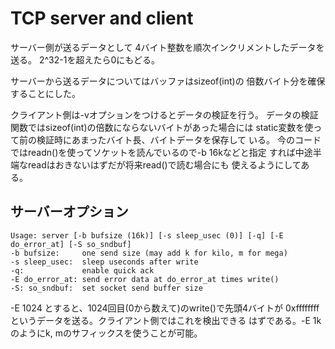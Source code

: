 # TCP server and client

サーバー側が送るデータとして
4バイト整数を順次インクリメントしたデータを送る。
2^32-1を超えたら0にもどる。

サーバーから送るデータについてはバッファはsizeof(int)の
倍数バイト分を確保することにした。

クライアント側は-vオプションをつけるとデータの検証を行う。
データの検証関数ではsizeof(int)の倍数にならないバイトがあった場合には
static変数を使って前の検証時にあまったバイト長、バイトデータを保存して
いる。
今のコードではreadn()を使ってソケットを読んでいるので-b 16kなどと指定
すれば中途半端なreadはおきないはずだが将来read()で読む場合にも
使えるようにしてある。

## サーバーオプション

```
Usage: server [-b bufsize (16k)] [-s sleep_usec (0)] [-q] [-E do_error_at] [-S so_sndbuf]
-b bufsize:     one send size (may add k for kilo, m for mega)
-s sleep_usec:  sleep useconds after write
-q:             enable quick ack
-E do_error_at: send error data at do_error_at times write()
-S: so_sndbuf:  set socket send buffer size
```

-E 1024 とすると、1024回目(0から数えて)のwrite()で先頭4バイトが
0xffffffff というデータを送る。クライアント側ではこれを検出できる
はずである。-E 1k のようにk, mのサフィックスを使うことが可能。

